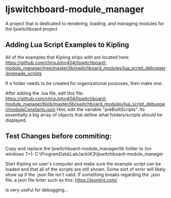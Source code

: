 # ljswitchboard-module_manager
A project that is dedicated to rendering, loading, and managing modules for the ljswitchboard project

## Adding Lua Script Examples to Kipling
All of the examples that Kipling ships with are located here:
https://github.com/chrisJohn404/ljswitchboard-module_manager/tree/master/lib/switchboard_modules/lua_script_debugger/premade_scripts

If a folder needs to be created for organizational purposes, then make one.

After adding the .lua file, edit this file:
https://github.com/chrisJohn404/ljswitchboard-module_manager/blob/master/lib/switchboard_modules/lua_script_debugger/moduleConstants.json
Hint, edit the variable "preBuiltScripts".  Its essentially a big array of objects that define what folders/scripts should be displayed.

## Test Changes before commiting:
Copy and replace the ljswitchboard-module_manager/lib folder to (on windows 7+):
C:\ProgramData\LabJack\K3\ljswitchboard-module_manager

Start Kipling on user's computer and make sure the example script can be loaded and that all of the scripts are still shown.  Some sort of error will likely show up if the .json file isn't valid.  If something breaks regarding the .json file, a json file linter such as this:
https://jsonlint.com/

is very useful for debugging...
